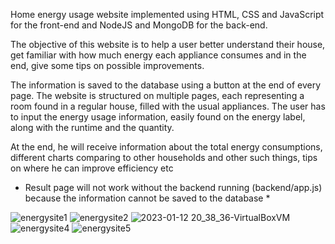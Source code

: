 Home energy usage website implemented using HTML, CSS and JavaScript for the front-end and NodeJS and MongoDB for the back-end.

The objective of this website is to help a user better understand their house, get familiar with how much energy each appliance consumes and in the end, give some tips on possible improvements.  

The information is saved to the database using a button at the end of every page.
The website is structured on multiple pages, each representing a room found in a regular house, filled with the usual appliances. The user has to input the energy usage information, easily found on the energy label, along with the runtime and the quantity. 

At the end, he will receive information about the total energy consumptions, different charts comparing to other households and other such things, tips on where he can improve efficiency etc

* Result page will not work without the backend running (backend/app.js) because the information cannot be saved to the database *


![energysite1](https://user-images.githubusercontent.com/60524964/212150788-72219b7c-2fc2-410f-9ef5-08e34406f499.png)
![energysite2](https://user-images.githubusercontent.com/60524964/212150793-7e59b5e0-0bb7-4873-9dd2-542689ce438b.png)
![2023-01-12 20_38_36-VirtualBoxVM](https://user-images.githubusercontent.com/60524964/212151471-efdced18-694d-4529-ac76-98c5535a20b5.png)
![energysite4](https://user-images.githubusercontent.com/60524964/212152701-c25bbf48-f95c-4870-9953-07e8831c2313.png)
![energysite5](https://user-images.githubusercontent.com/60524964/212152710-e3a133dc-9b82-4e68-a47a-db39d99a92b7.png)
